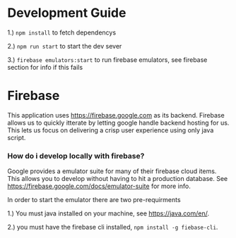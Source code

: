 # Development Guide

1.) `npm install` to fetch dependencys

2.) `npm run start` to start the dev sever

3.) `firebase emulators:start` to run firebase emulators, see firebase section for info if this fails

# Firebase

This application uses https://firebase.google.com as its backend. Firebase allows us to quickly itterate
by letting google handle backend hosting for us. This lets us focus on delivering a crisp user experience
using only java script.

### How do i develop locally with firebase?

Google provides a emulator suite for many of their firebase cloud items. This allows you to develop without
having to hit a production database. See https://firebase.google.com/docs/emulator-suite for more info.

In order to start the emulator there are two pre-requirments

1.) You must java installed on your machine, see https://java.com/en/.

2.) you must have the firebase cli installed, `npm install -g fiebase-cli`.
